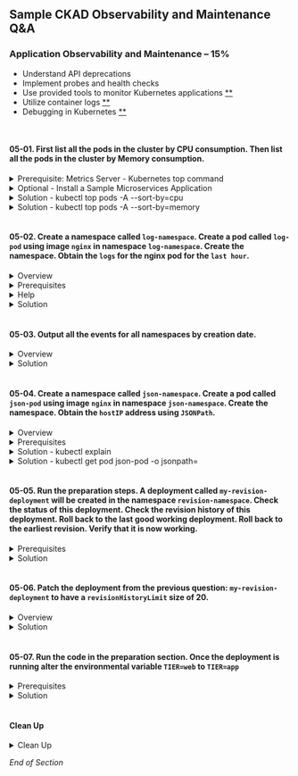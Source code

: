 ## Sample CKAD Observability and Maintenance Q&A

### Application Observability and Maintenance – 15%

- Understand API deprecations
- Implement probes and health checks
- Use provided tools to monitor Kubernetes applications [\*\*](https://github.com/jamesbuckett/ckad-questions/blob/main/05-ckad-observability-maintenance.md#05-01-first-list-all-the-pods-in-the-cluster-by-cpu-consumption-then-list-all-the-pods-in-the-cluster-by-memory-consumption)
- Utilize container logs [\*\*](https://github.com/jamesbuckett/ckad-questions/blob/main/05-ckad-observability-maintenance.md#05-02-create-a-pod-called-log-pod-using-image-nginx-in-namespace-log-namespace-create-the-namespace-obtain-the-logs-for-the-nginx-pod-for-the-last-hour)
- Debugging in Kubernetes [\*\*](https://github.com/jamesbuckett/ckad-questions/blob/main/05-ckad-observability-maintenance.md#05-04-create-a-pod-called-json-pod-using-image-nginx-in-namespace-json-namespace-create-the-namespace-obtain-the-hostip-address-using-jsonpath)
<br />


#### 05-01. First list all the pods in the cluster by CPU consumption. Then list all the pods in the cluster by Memory consumption.

<details class="faq box"><summary>Prerequisite: Metrics Server - Kubernetes top command</summary>
<p>

Metrics Server installs into Kubernetes

By default the metrics server required for the `kubectl top` command is not present on Docker Desktop.

Please install the [metrics server](https://github.com/kubernetes-sigs/metrics-server) with the following command:

```bash
kubectl apply -f https://github.com/kubernetes-sigs/metrics-server/releases/latest/download/components.yaml
```

```bash
kubectl patch deployment metrics-server -n kube-system --type 'json' -p '[{"op": "add", "path": "/spec/template/spec/containers/0/args/-", "value": "--kubelet-insecure-tls"}]'
```

</p>
</details>

<details class="faq box"><summary>Optional - Install a Sample Microservices Application</summary>
<p>

This application is useful to see CPU and Memory for a microservices application.

```bash
kubectl create ns ns-demo
kubectl apply -n ns-demo -f "https://raw.githubusercontent.com/GoogleCloudPlatform/microservices-demo/master/release/kubernetes-manifests.yaml"
kubectl wait -n ns-demo deploy frontend --for condition=Available --timeout=90s
```
</p>
</details>

<details class="faq box"><summary>Solution - kubectl top pods -A --sort-by=cpu</summary>
<p>

```bash
clear
# Requires metrics server to be installed and working
# Similar to Linux top command but for pods
kubectl top pods -A --sort-by=cpu | more
```

Output:

```console
NAMESPACE                 NAME                                                    CPU(cores)   MEMORY(bytes)
default                   falco-pxf8g                                             51m 👈👈👈   55Mi
ns-loki                   loki-release-prometheus-server-6d4f4df478-9z2f8         38m          356Mi
ns-demo                   adservice-68444cb46c-jvc86                              23m          202Mi
ns-loki                   loki-release-promtail-prvvn                             13m          34Mi
ns-demo                   recommendationservice-b4cf8f489-xwv49                   13m          69Mi
...
```

</p>
</details>

<details class="faq box"><summary>Solution - kubectl top pods -A --sort-by=memory</summary>
<p>

##### Solution

```bash
clear
# Requires metrics server to be installed and working
# Similar to Linux top command but for pods
kubectl top pods -A --sort-by=memory | more
```

Output:

```console
NAMESPACE                 NAME                                                    CPU(cores)   MEMORY(bytes)
ns-loki                   loki-release-prometheus-server-6d4f4df478-9z2f8         11m          356Mi 👈👈👈
ns-demo                   adservice-68444cb46c-jvc86                              20m          202Mi
kube-system               cilium-gcnbl                                            6m           165Mi
kube-system               cilium-htrth                                            18m          163Mi
kube-system               cilium-8h6vd                                            5m           162Mi
kube-system               cilium-ml27n                                            11m          161Mi
...
```

</p>
</details>
<br />

#### 05-02. Create a namespace called `log-namespace`. Create a pod called `log-pod` using image `nginx` in namespace `log-namespace`. Create the namespace. Obtain the `logs` for the nginx pod for the `last hour`.

<details class="faq box"><summary>Overview</summary>
<p>

![05-02](https://user-images.githubusercontent.com/18049790/136656169-85488092-140a-44ff-98d2-233f16842154.png)

</p>
</details>

<details class="faq box"><summary>Prerequisites</summary>
<p>

```bash
mkdir -p ~/ckad/
clear
kubectl create namespace log-namespace
kubectl run log-pod --image=nginx -n log-namespace
kubectl config set-context --current --namespace=log-namespace
kubectl get all
```

</p>
</details>

<details class="faq box"><summary>Help</summary>
<p>

```bash
clear
kubectl logs -h | more
```

Output:

```console
Examples:
  # Return snapshot logs from pod nginx with only one container
  kubectl logs nginx

  # Return snapshot logs from pod nginx with multi containers
  kubectl logs nginx --all-containers=true

  # Return snapshot logs from all containers in pods defined by label app=nginx
  kubectl logs -l app=nginx --all-containers=true

  # Return snapshot of previous terminated ruby container logs from pod web-1
  kubectl logs -p -c ruby web-1

  # Begin streaming the logs of the ruby container in pod web-1
  kubectl logs -f -c ruby web-1

  # Begin streaming the logs from all containers in pods defined by label app=nginx
  kubectl logs -f -l app=nginx --all-containers=true

  # Display only the most recent 20 lines of output in pod nginx
  kubectl logs --tail=20 nginx

  # Show all logs from pod nginx written in the last hour
  kubectl logs --since=1h nginx 👈👈👈 This example matches most closely to the question: for the `last hour`

  # Show logs from a kubelet with an expired serving certificate
  kubectl logs --insecure-skip-tls-verify-backend nginx

  # Return snapshot logs from first container of a job named hello
  kubectl logs job/hello

  # Return snapshot logs from container nginx-1 of a deployment named nginx
  kubectl logs deployment/nginx -c nginx-1
```

</p>
</details>

<details class="faq box"><summary>Solution</summary>
<p>

```bash
clear
# Straight forward match in the examples
kubectl logs --since=1h log-pod
```

</p>
</details>
<br />

#### 05-03. Output all the events for all namespaces by creation date.

<details class="faq box"><summary>Overview</summary>
<p>

![05-03](https://user-images.githubusercontent.com/18049790/136656243-8d251a08-6411-48f8-b630-84c295254d6e.png)

</p>
</details>

<details class="faq box"><summary>Solution</summary>
<p>

kubernetes.io bookmark: [Viewing, finding resources](https://kubernetes.io/docs/reference/kubectl/cheatsheet/#viewing-finding-resources)

```bash
clear
kubectl get events -A --sort-by=.metadata.creationTimestamp
```

</p>
</details>
<br />

#### 05-04. Create a namespace called `json-namespace`. Create a pod called `json-pod` using image `nginx` in namespace `json-namespace`. Create the namespace. Obtain the `hostIP` address using `JSONPath`.

<details class="faq box"><summary>Overview</summary>
<p>

![08-json-path](https://user-images.githubusercontent.com/18049790/141224991-a6e64661-685d-4b4f-8868-97dab51ad356.jpg)

</p>
</details>

<details class="faq box"><summary>Prerequisites</summary>
<p>

```bash
clear
kubectl create namespace json-namespace
kubectl config set-context --current --namespace=json-namespace
kubectl run json-pod --image=nginx 
kubectl get all
```

</p>
</details>

<details class="faq box"><summary>Solution - kubectl explain</summary>
<p>

```bash
clear
# kubectl explain pod.spec --recursive
# kubectl explain pod.status --recursive
kubectl explain pod.status | more
```

Output:

```console
KIND:     Pod
VERSION:  v1

RESOURCE: status <Object> 👈👈👈 First element: =.status

DESCRIPTION:
Most recently observed status of the pod. This data may not be up to date.
Populated by the system. Read-only. More info:
https://git.k8s.io/community/contributors/devel/sig-architecture/api-conventions.md#spec-and-status

     PodStatus represents information about the status of a pod. Status may
     trail the actual state of a system, especially if the node that hosts the
     pod cannot contact the control plane.

FIELDS:
conditions <[]Object>
Current service state of pod. More info:
https://kubernetes.io/docs/concepts/workloads/pods/pod-lifecycle#pod-conditions

containerStatuses <[]Object>
The list has one entry per container in the manifest. Each entry is
currently the output of `docker inspect`. More info:
https://kubernetes.io/docs/concepts/workloads/pods/pod-lifecycle#pod-and-container-status

ephemeralContainerStatuses <[]Object>
Status for any ephemeral containers that have run in this pod. This field
is alpha-level and is only populated by servers that enable the
EphemeralContainers feature.

hostIP <string> 👈👈👈 Second element: =.status.hostIP
IP address of the host to which the pod is assigned. Empty if not yet
scheduled.

```

</p>
</details>

<details class="faq box"><summary>Solution - kubectl get pod json-pod -o jsonpath=</summary>
<p>

Construct the search query to `hostIP`.

kubernetes.io bookmark:[JSONPath Support](https://kubernetes.io/docs/reference/kubectl/jsonpath/)

```bash
kubectl get pod json-pod -o jsonpath={.status.hostIP}
```
OR
```bash
kubectl get pod json-pod -o jsonpath={..hostIP}
```

</p>
</details>
<br />

#### 05-05. Run the preparation steps. A deployment called `my-revision-deployment` will be created in the namespace `revision-namespace`. Check the status of this deployment. Check the revision history of this deployment. Roll back to the last good working deployment. Roll back to the earliest revision. Verify that it is now working.

<details class="faq box"><summary>Prerequisites</summary>
<p>

```bash
clear
kubectl create namespace revision-namespace
kubectl config set-context --current --namespace=revision-namespace
kubectl create deployment my-revision-deployment --image=nginx:1.18.0 --replicas=2
kubectl rollout status deployment my-revision-deployment
kubectl set image deployment.apps/my-revision-deployment nginx=nginx:1.19.0 --record
kubectl rollout status deployment my-revision-deployment
kubectl set image deployment.apps/my-revision-deployment nginx=nginx:1.20.0 --record
kubectl rollout status deployment my-revision-deployment
kubectl set image deployment.apps/my-revision-deployment nginx=ngin:1.21.0 --record
clear
```

</p>
</details>

<details class="faq box"><summary>Solution</summary>
<p>

```bash
clear
#Situational Awareness 
kubectl get all 
```

```bash
# Examine events from Deployment 
kubectl describe deployment.apps/my-revision-deployment
```

```bash
# Get Deployment Revisions
kubectl rollout history deployment.apps/my-revision-deployment
```

```bash
# Fix the immediate problem
kubectl rollout undo deployment.apps/my-revision-deployment
```

```bash
# Go back further to an earlier revision
kubectl rollout undo deployment.apps/my-revision-deployment --to-revision=2
```

</p>
</details>
<br />

#### 05-06. Patch the deployment from the previous question: `my-revision-deployment` to have a `revisionHistoryLimit` size of 20.

<details class="faq box"><summary>Overview</summary>
<p>

##### Overview

kubernetes.io bookmark: [Use a strategic merge patch to update a Deployment](https://kubernetes.io/docs/tasks/manage-kubernetes-objects/update-api-object-kubectl-patch/#use-a-strategic-merge-patch-to-update-a-deployment)


```bash
kubectl config set-context --current --namespace=revision-namespace
clear
kubectl explain deployment.spec
```

Output:

```console
KIND:     Deployment
VERSION:  apps/v1

RESOURCE: spec <Object>  👈👈👈 First element: =.spec

DESCRIPTION:
     Specification of the desired behavior of the Deployment.

     DeploymentSpec is the specification of the desired behavior of the
     Deployment.

FIELDS:
   minReadySeconds      <integer>
     Minimum number of seconds for which a newly created pod should be ready
     without any of its container crashing, for it to be considered available.
     Defaults to 0 (pod will be considered available as soon as it is ready)

   paused       <boolean>
     Indicates that the deployment is paused.

   progressDeadlineSeconds      <integer>
     The maximum time in seconds for a deployment to make progress before it is
     considered to be failed. The deployment controller will continue to process
     failed deployments and a condition with a ProgressDeadlineExceeded reason
     will be surfaced in the deployment status. Note that progress will not be
     estimated during the time a deployment is paused. Defaults to 600s.

   replicas     <integer>
     Number of desired pods. This is a pointer to distinguish between explicit
     zero and not specified. Defaults to 1.

   revisionHistoryLimit <integer>  👈👈👈 Second element: =.spec.revisionHistoryLimit
     The number of old ReplicaSets to retain to allow rollback. This is a
     pointer to distinguish between explicit zero and not specified. Defaults to
     10.

   selector     <Object> -required-
     Label selector for pods. Existing ReplicaSets whose pods are selected by
     this will be the ones affected by this deployment. It must match the pod
     template's labels.

   strategy     <Object>
     The deployment strategy to use to replace existing pods with new ones.

   template     <Object> -required-
     Template describes the pods that will be created.
```

</p>
</details>

<details class="faq box"><summary>Solution</summary>
<p>

```bash
# What is the current setting
kubectl get deployment my-revision-deployment -o jsonpath={.spec.revisionHistoryLimit}
```

```bash
# Create a file to hold the patch
vi ~/ckad/patch-file.yaml
```

```bash
spec: # 👈👈👈 First element: =.spec
  revisionHistoryLimit: 20 # 👈👈👈 Second element: =.spec.revisionHistoryLimit
```

```bash
kubectl patch deployment my-revision-deployment --patch "$(cat ~/ckad/patch-file.yaml)"
```

```bash
# Verify your work
kubectl get deployment my-revision-deployment -o jsonpath={.spec.revisionHistoryLimit}
```


</p>
</details>
<br />

#### 05-07. Run the code in the preparation section. Once the deployment is running alter the environmental variable `TIER=web` to `TIER=app`


<details class="faq box"><summary>Prerequisites</summary>
<p>

```bash
cat << EOF | kubectl apply -f -
apiVersion: v1
kind: Namespace
metadata:
  creationTimestamp: null
  name: set-env-namespace
---
apiVersion: apps/v1
kind: Deployment
metadata:
  name: nginx-deployment
  namespace: set-env-namespace
  labels:
    app: nginx
spec:
  replicas: 3
  selector:
    matchLabels:
      app: nginx
  template:
    metadata:
      labels:
        app: nginx        
    spec:
      containers:
      - name: nginx
        image: nginx:1.14.2
        ports:
        - containerPort: 80
        env:
        - name: TIER
          value: web
EOF
```

```bash
kubectl config set-context --current --namespace=set-env-namespace
kubectl get all
```

</p>
</details>

<details class="faq box"><summary>Solution</summary>
<p>

```bash
# Describe the Deployment 
kubectl describe deployment.apps nginx-deployment | grep -i env -A 1
```

```bash
# Set the env using kubectl set env 
kubectl set env deployment.apps nginx-deployment TIER=app
```

```bash
# Describe the Deployment 
kubectl describe deployment.apps nginx-deployment | grep -i env -A 1
```

</p>
</details>
<br />

#### Clean Up

<details class="faq box"><summary>Clean Up</summary>
<p>

```bash
yes | rm -R ~/ckad/
kubectl delete ns json-namespace --force
kubectl delete ns log-namespace --force
kubectl delete ns revision-namespace --force
```

</p>
</details>

_End of Section_
